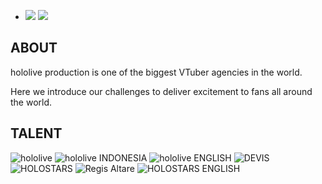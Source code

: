 
+   ![](https://hololivepro.com/wp-content/uploads/2024/03/0311_topkv_pc.png) ![](https://hololivepro.com/wp-content/uploads/2024/03/0311_topkv_01.png)

## ABOUT

hololive production is one of the biggest VTuber agencies in the world.

Here we introduce our challenges to deliver excitement to fans all around the world.


## TALENT
![hololive](https://hololivepro.com/wp-content/themes/hololive_production/images/top_logo_hololive.svg)
![hololive INDONESIA](https://hololivepro.com/wp-content/themes/hololive_production/images/top_logo_hololive_id.svg)
![hololive ENGLISH](https://hololivepro.com/wp-content/themes/hololive_production/images/top_logo_hololive_en.svg)
![DEVIS](https://hololivepro.com/wp-content/themes/hololive_production/images/top_talents_devis.png)
![HOLOSTARS](https://hololivepro.com/wp-content/themes/hololive_production/images/top_logo_holostars.svg)
![Regis Altare](https://hololivepro.com/wp-content/themes/hololive_production/images/top_talents_holostars_en.png)
![HOLOSTARS ENGLISH](https://hololivepro.com/wp-content/themes/hololive_production/images/top_logo_holostars_en.svg)

